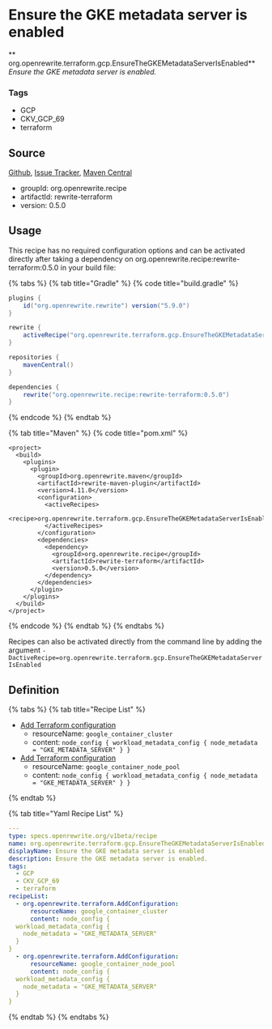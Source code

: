 # Ensure the GKE metadata server is enabled

** org.openrewrite.terraform.gcp.EnsureTheGKEMetadataServerIsEnabled**
_Ensure the GKE metadata server is enabled._

### Tags

* GCP
* CKV_GCP_69
* terraform

## Source

[Github](https://github.com/openrewrite/rewrite-terraform), [Issue Tracker](https://github.com/openrewrite/rewrite-terraform/issues), [Maven Central](https://search.maven.org/artifact/org.openrewrite.recipe/rewrite-terraform/0.5.0/jar)

* groupId: org.openrewrite.recipe
* artifactId: rewrite-terraform
* version: 0.5.0


## Usage

This recipe has no required configuration options and can be activated directly after taking a dependency on org.openrewrite.recipe:rewrite-terraform:0.5.0 in your build file:

{% tabs %}
{% tab title="Gradle" %}
{% code title="build.gradle" %}
```groovy
plugins {
    id("org.openrewrite.rewrite") version("5.9.0")
}

rewrite {
    activeRecipe("org.openrewrite.terraform.gcp.EnsureTheGKEMetadataServerIsEnabled")
}

repositories {
    mavenCentral()
}

dependencies {
    rewrite("org.openrewrite.recipe:rewrite-terraform:0.5.0")
}
```
{% endcode %}
{% endtab %}

{% tab title="Maven" %}
{% code title="pom.xml" %}
```markup
<project>
  <build>
    <plugins>
      <plugin>
        <groupId>org.openrewrite.maven</groupId>
        <artifactId>rewrite-maven-plugin</artifactId>
        <version>4.11.0</version>
        <configuration>
          <activeRecipes>
            <recipe>org.openrewrite.terraform.gcp.EnsureTheGKEMetadataServerIsEnabled</recipe>
          </activeRecipes>
        </configuration>
        <dependencies>
          <dependency>
            <groupId>org.openrewrite.recipe</groupId>
            <artifactId>rewrite-terraform</artifactId>
            <version>0.5.0</version>
          </dependency>
        </dependencies>
      </plugin>
    </plugins>
  </build>
</project>
```
{% endcode %}
{% endtab %}
{% endtabs %}

Recipes can also be activated directly from the command line by adding the argument `-DactiveRecipe=org.openrewrite.terraform.gcp.EnsureTheGKEMetadataServerIsEnabled`

## Definition

{% tabs %}
{% tab title="Recipe List" %}
* [Add Terraform configuration](../../terraform/addconfiguration.md)
  * resourceName: `google_container_cluster`
  * content: `node_config {
  workload_metadata_config {
    node_metadata = "GKE_METADATA_SERVER"
  }
}`
* [Add Terraform configuration](../../terraform/addconfiguration.md)
  * resourceName: `google_container_node_pool`
  * content: `node_config {
  workload_metadata_config {
    node_metadata = "GKE_METADATA_SERVER"
  }
}`

{% endtab %}

{% tab title="Yaml Recipe List" %}
```yaml
---
type: specs.openrewrite.org/v1beta/recipe
name: org.openrewrite.terraform.gcp.EnsureTheGKEMetadataServerIsEnabled
displayName: Ensure the GKE metadata server is enabled
description: Ensure the GKE metadata server is enabled.
tags:
  - GCP
  - CKV_GCP_69
  - terraform
recipeList:
  - org.openrewrite.terraform.AddConfiguration:
      resourceName: google_container_cluster
      content: node_config {
  workload_metadata_config {
    node_metadata = "GKE_METADATA_SERVER"
  }
}
  - org.openrewrite.terraform.AddConfiguration:
      resourceName: google_container_node_pool
      content: node_config {
  workload_metadata_config {
    node_metadata = "GKE_METADATA_SERVER"
  }
}

```
{% endtab %}
{% endtabs %}
